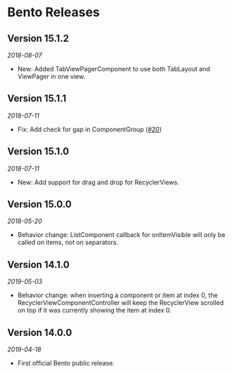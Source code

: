 # Bento Releases

## Version 15.1.2
_2018-08-07_
* New: Added TabViewPagerComponent to use both TabLayout and ViewPager in one view.

## Version 15.1.1
_2018-07-11_
* Fix: Add check for gap in ComponentGroup ([#20](https://github.com/Yelp/bento/pull/20))

## Version 15.1.0
_2018-07-11_
* New: Add support for drag and drop for RecyclerViews.

## Version 15.0.0
_2018-05-20_
* Behavior change: ListComponent callback for onItemVisible will only be called on items, not on separators.

## Version 14.1.0 
_2019-05-03_

* Behavior change: when inserting a component or item at index 0, the RecyclerViewComponentController will keep the RecyclerView scrolled on top if it was currently showing the item at index 0.

## Version 14.0.0
_2019-04-18_

* First official Bento public release.
